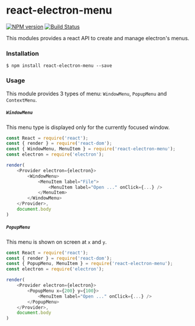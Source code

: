 # react-electron-menu

[![NPM version](https://badge.fury.io/js/react-electron-menu.svg)](http://badge.fury.io/js/react-electron-menu)
[![Build Status](https://travis-ci.org/SamyPesse/react-electron-menu.png?branch=master)](https://travis-ci.org/SamyPesse/react-electron-menu)

This modules provides a react API to create and manage electron's menus.

### Installation

```
$ npm install react-electron-menu --save
```

### Usage

This module provides 3 types of menu: `WindowMenu`, `PopupMenu` and `ContextMenu`.

##### `WindowMenu`

This menu type is displayed only for the currently focused window.

```js
const React = require('react');
const { render } = require('react-dom');
const { WindowMenu, MenuItem } = require('react-electron-menu');
const electron = require('electron');

render(
    <Provider electron={electron}>
        <WindowMenu>
            <MenuItem label="File">
                <MenuItem label="Open ..." onClick={...} />
            </MenuItem>
        </WindowMenu>
    </Provider>,
    document.body
)
```


##### `PopupMenu`

This menu is shown on screen at `x` and `y`.

```js
const React = require('react');
const { render } = require('react-dom');
const { PopupMenu, MenuItem } = require('react-electron-menu');
const electron = require('electron');

render(
    <Provider electron={electron}>
        <PopupMenu x={200} y={100}>
            <MenuItem label="Open ..." onClick={...} />
        </PopupMenu>
    </Provider>,
    document.body
)
```
